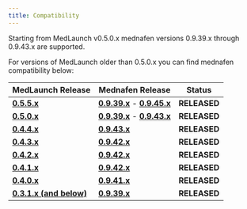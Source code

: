 ```yaml
---
title: Compatibility
---
```


Starting from MedLaunch v0.5.0.x mednafen versions 0.9.39.x through 0.9.43.x are supported. 

For versions of MedLaunch older than 0.5.0.x you can find mednafen compatibility below:

| MedLaunch Release | Mednafen Release | Status |
| ----------------- | ---------------- | ---- |
| [**0.5.5.x**](http://medlaunch.asnitech.co.uk/releases/0-5-5-0) | **[0.9.39.x](http://mednafen.fobby.net/releases/files/mednafen-0.9.39.2-win64.zip)** - **[0.9.45.x](https://mednafen.github.io/releases/files/mednafen-0.9.45.1-win64.zip)** | **RELEASED** |
| [**0.5.0.x**](http://medlaunch.asnitech.co.uk/releases/0-5-0-0) | **[0.9.39.x](http://mednafen.fobby.net/releases/files/mednafen-0.9.39.2-win64.zip)** - **[0.9.43.x](https://mednafen.github.io/releases/files/mednafen-0.9.43-win64.zip)** | **RELEASED** |
| [**0.4.4.x**](http://medlaunch.asnitech.co.uk/releases/0-4-4-0) | **[0.9.43.x](https://mednafen.github.io/releases/files/mednafen-0.9.43-win64.zip)** | **RELEASED** |
| [**0.4.3.x**](http://medlaunch.asnitech.co.uk/releases/0-4-3-1) | **[0.9.42.x](https://mednafen.github.io/releases/files/mednafen-0.9.42-win64.zip)** | **RELEASED** |
| [**0.4.2.x**](http://medlaunch.asnitech.co.uk/releases/0-4-2-0) | **[0.9.42.x](https://mednafen.github.io/releases/files/mednafen-0.9.42-win64.zip)** | **RELEASED** |
| [**0.4.1.x**](http://medlaunch.asnitech.co.uk/releases/0-4-1-0) | **[0.9.42.x](https://mednafen.github.io/releases/files/mednafen-0.9.42-win64.zip)** | **RELEASED** |
| [**0.4.0.x**](http://medlaunch.asnitech.co.uk/releases/0-4-0-0) | **[0.9.41.x](https://mednafen.github.io/releases/files/mednafen-0.9.41-win64.zip)** | **RELEASED** |
| [**0.3.1.x (and below)**](http://medlaunch.asnitech.co.uk/releases/0-3-1-0) | **[0.9.39.x](http://mednafen.fobby.net/releases/files/mednafen-0.9.39.2-win64.zip)** | **RELEASED** |


